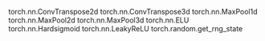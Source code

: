 torch.nn.ConvTranspose2d
torch.nn.ConvTranspose3d
torch.nn.MaxPool1d
torch.nn.MaxPool2d
torch.nn.MaxPool3d
torch.nn.ELU
torch.nn.Hardsigmoid
torch.nn.LeakyReLU
torch.random.get_rng_state